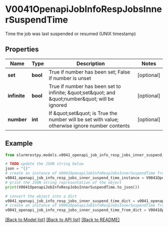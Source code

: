 # V0041OpenapiJobInfoRespJobsInnerSuspendTime

Time the job was last suspended or resumed (UNIX timestamp)

## Properties

Name | Type | Description | Notes
------------ | ------------- | ------------- | -------------
**set** | **bool** | True if number has been set; False if number is unset | [optional]
**infinite** | **bool** | True if number has been set to infinite; \&quot;set\&quot; and \&quot;number\&quot; will be ignored | [optional]
**number** | **int** | If \&quot;set\&quot; is True the number will be set with value; otherwise ignore number contents | [optional]

## Example

```python
from slurmrestpy.models.v0041_openapi_job_info_resp_jobs_inner_suspend_time import V0041OpenapiJobInfoRespJobsInnerSuspendTime

# TODO update the JSON string below
json = "{}"
# create an instance of V0041OpenapiJobInfoRespJobsInnerSuspendTime from a JSON string
v0041_openapi_job_info_resp_jobs_inner_suspend_time_instance = V0041OpenapiJobInfoRespJobsInnerSuspendTime.from_json(json)
# print the JSON string representation of the object
print(V0041OpenapiJobInfoRespJobsInnerSuspendTime.to_json())

# convert the object into a dict
v0041_openapi_job_info_resp_jobs_inner_suspend_time_dict = v0041_openapi_job_info_resp_jobs_inner_suspend_time_instance.to_dict()
# create an instance of V0041OpenapiJobInfoRespJobsInnerSuspendTime from a dict
v0041_openapi_job_info_resp_jobs_inner_suspend_time_from_dict = V0041OpenapiJobInfoRespJobsInnerSuspendTime.from_dict(v0041_openapi_job_info_resp_jobs_inner_suspend_time_dict)
```
[[Back to Model list]](../README.md#documentation-for-models) [[Back to API list]](../README.md#documentation-for-api-endpoints) [[Back to README]](../README.md)


